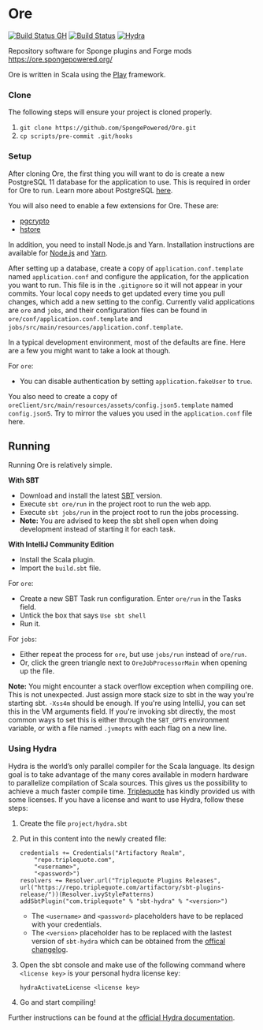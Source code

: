 # Ore
[![Build Status GH](https://github.com/SpongePowered/Ore/workflows/main)](https://github.com/SpongePowered/Ore/workflows/main/badge.svg)
[![Build Status](https://travis-ci.com/SpongePowered/Ore.svg?branch=master)](https://travis-ci.com/SpongePowered/Ore)
[![Hydra](https://img.shields.io/badge/%22%22%22%7CHydra-4%20cpus-brightgreen.svg)](https://www.triplequote.com/hydra)

Repository software for Sponge plugins and Forge mods https://ore.spongepowered.org/
 
Ore is written in Scala using the [Play](https://www.playframework.com/) framework.

### Clone
The following steps will ensure your project is cloned properly.

1. `git clone https://github.com/SpongePowered/Ore.git`   
2. `cp scripts/pre-commit .git/hooks`

### Setup

After cloning Ore, the first thing you will want to do is create a new PostgreSQL 11 database for the application to use.
This is required in order for Ore to run. Learn more about PostgreSQL [here](https://www.postgresql.org/).

You will also need to enable a few extensions for Ore. These are:
* [pgcrypto](https://www.postgresql.org/docs/11/pgcrypto.html)
* [hstore](https://www.postgresql.org/docs/11/hstore.html)

In addition, you need to install Node.js and Yarn. Installation instructions are available for [Node.js](https://nodejs.org/en/download/) and [Yarn](https://yarnpkg.com/lang/en/docs/install).

After setting up a database, create a copy of `application.conf.template` named `application.conf` and 
configure the application, for the application you want to run. This file is in the `.gitignore` so it will not appear in your commits.
Your local copy needs to get updated every time you pull changes, which add a new setting to the config. Currently valid 
applications are `ore` and `jobs`, and their configuration files can be found in `ore/conf/application.conf.template` and 
`jobs/src/main/resources/application.conf.template`.

In a typical development environment, most of the defaults are fine. Here are a few you might want to take a look at though.

For `ore`:
* You can disable authentication by setting `application.fakeUser` to `true`.

You also need to create a copy of `oreClient/src/main/resources/assets/config.json5.template` named `config.json5`. Try to mirror the values you used in the `application.conf` file here.

## Running

Running Ore is relatively simple.

**With SBT**
* Download and install the latest [SBT](http://www.scala-sbt.org/download.html) version.
* Execute `sbt ore/run` in the project root to run the web app.
* Execute `sbt jobs/run` in the project root to run the jobs processing.
* **Note:** You are advised to keep the sbt shell open when doing development instead of starting it for each task. 

**With IntelliJ Community Edition**
* Install the Scala plugin.
* Import the `build.sbt` file.

For `ore`:
* Create a new SBT Task run configuration. Enter `ore/run` in the Tasks field.
* Untick the box that says `Use sbt shell`
* Run it.

For `jobs`:
* Either repeat the process for `ore`, but use `jobs/run` instead of `ore/run`.
* Or, click the green triangle next to `OreJobProcessorMain` when opening up the file.

**Note:** You might encounter a stack overflow exception when compiling ore. This is not unexpected. Just assign 
more stack size to sbt in the way you're starting sbt. `-Xss4m` should be enough. If you're using IntelliJ, you can set 
this in the VM arguments field. If you're invoking sbt directly, the most common ways to set this is either through 
the `SBT_OPTS` environment variable, or with a file named `.jvmopts` with each flag on a new line.

### Using Hydra

Hydra is the world’s only parallel compiler for the Scala language.
Its design goal is to take advantage of the many cores available in modern hardware to parallelize compilation of Scala sources.
This gives us the possibility to achieve a much faster compile time.
[Triplequote](https://triplequote.com/) has kindly provided us with some licenses.
If you have a license and want to use Hydra, follow these steps:

1. Create the file `project/hydra.sbt`
2. Put in this content into the newly created file:
   ```
   credentials += Credentials("Artifactory Realm",
       "repo.triplequote.com",
       "<username>",
       "<password>")
   resolvers += Resolver.url("Triplequote Plugins Releases", url("https://repo.triplequote.com/artifactory/sbt-plugins-release/"))(Resolver.ivyStylePatterns)
   addSbtPlugin("com.triplequote" % "sbt-hydra" % "<version>")
   ```
   - The `<username>` and `<password>` placeholders have to be replaced with your credentials.
   - The `<version>` placeholder has to be replaced with the lastest version of `sbt-hydra` which can be obtained from the [offical changelog](https://docs.triplequote.com/changelog/).

3. Open the sbt console and make use of the following command where `<license key>` is your personal hydra license key:

   ```
   hydraActivateLicense <license key>
   ```

4. Go and start compiling!

Further instructions can be found at the [official Hydra documentation](https://docs.triplequote.com/).
